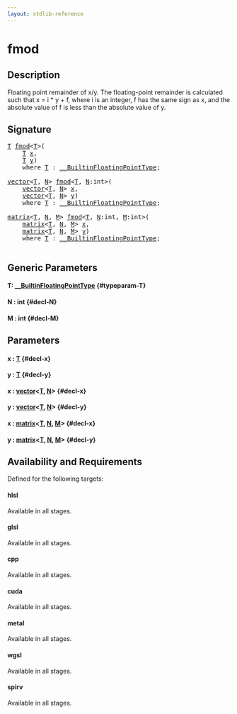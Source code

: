 ```yaml
---
layout: stdlib-reference
---
```


# fmod

## Description

Floating point remainder of x/y.
The floating-point remainder is calculated such that x = i * y + f,
where i is an integer, f has the same sign as x, and the absolute value
of f is less than the absolute value of y.




## Signature 

<pre>
<a href="/stdlib-reference/global-decls/fmod#typeparam-T" class="code_type">T</a> <a href="/stdlib-reference/global-decls/fmod">fmod</a>&lt;<a href="/stdlib-reference/global-decls/fmod#typeparam-T" class="code_type">T</a>&gt;(
    <a href="/stdlib-reference/global-decls/fmod#typeparam-T" class="code_type">T</a> <a href="/stdlib-reference/global-decls/fmod#decl-x" class="code_param">x</a>,
    <a href="/stdlib-reference/global-decls/fmod#typeparam-T" class="code_type">T</a> <a href="/stdlib-reference/global-decls/fmod#decl-y" class="code_param">y</a>)
    <span class='code_keyword'>where</span> <a href="/stdlib-reference/global-decls/fmod#typeparam-T" class="code_type">T</a> : <a href="/stdlib-reference/interfaces/builtinfloatingpointtype-0129hm/index" class="code_type">__BuiltinFloatingPointType</a>;

<a href="/stdlib-reference/types/vector/index" class="code_type">vector</a>&lt;<a href="/stdlib-reference/global-decls/fmod#typeparam-T" class="code_type">T</a>, <a href="/stdlib-reference/global-decls/fmod#decl-N" class="code_var">N</a>&gt; <a href="/stdlib-reference/global-decls/fmod">fmod</a>&lt;<a href="/stdlib-reference/global-decls/fmod#typeparam-T" class="code_type">T</a>, <a href="/stdlib-reference/global-decls/fmod#decl-N" class="code_var">N</a>:<span class="code_keyword">int</span>&gt;(
    <a href="/stdlib-reference/types/vector/index" class="code_type">vector</a>&lt;<a href="/stdlib-reference/global-decls/fmod#typeparam-T" class="code_type">T</a>, <a href="/stdlib-reference/global-decls/fmod#decl-N" class="code_var">N</a>&gt; <a href="/stdlib-reference/global-decls/fmod#decl-x" class="code_param">x</a>,
    <a href="/stdlib-reference/types/vector/index" class="code_type">vector</a>&lt;<a href="/stdlib-reference/global-decls/fmod#typeparam-T" class="code_type">T</a>, <a href="/stdlib-reference/global-decls/fmod#decl-N" class="code_var">N</a>&gt; <a href="/stdlib-reference/global-decls/fmod#decl-y" class="code_param">y</a>)
    <span class='code_keyword'>where</span> <a href="/stdlib-reference/global-decls/fmod#typeparam-T" class="code_type">T</a> : <a href="/stdlib-reference/interfaces/builtinfloatingpointtype-0129hm/index" class="code_type">__BuiltinFloatingPointType</a>;

<a href="/stdlib-reference/types/matrix/index" class="code_type">matrix</a>&lt;<a href="/stdlib-reference/global-decls/fmod#typeparam-T" class="code_type">T</a>, <a href="/stdlib-reference/global-decls/fmod#decl-N" class="code_var">N</a>, <a href="/stdlib-reference/global-decls/fmod#decl-M" class="code_var">M</a>&gt; <a href="/stdlib-reference/global-decls/fmod">fmod</a>&lt;<a href="/stdlib-reference/global-decls/fmod#typeparam-T" class="code_type">T</a>, <a href="/stdlib-reference/global-decls/fmod#decl-N" class="code_var">N</a>:<span class="code_keyword">int</span>, <a href="/stdlib-reference/global-decls/fmod#decl-M" class="code_var">M</a>:<span class="code_keyword">int</span>&gt;(
    <a href="/stdlib-reference/types/matrix/index" class="code_type">matrix</a>&lt;<a href="/stdlib-reference/global-decls/fmod#typeparam-T" class="code_type">T</a>, <a href="/stdlib-reference/global-decls/fmod#decl-N" class="code_var">N</a>, <a href="/stdlib-reference/global-decls/fmod#decl-M" class="code_var">M</a>&gt; <a href="/stdlib-reference/global-decls/fmod#decl-x" class="code_param">x</a>,
    <a href="/stdlib-reference/types/matrix/index" class="code_type">matrix</a>&lt;<a href="/stdlib-reference/global-decls/fmod#typeparam-T" class="code_type">T</a>, <a href="/stdlib-reference/global-decls/fmod#decl-N" class="code_var">N</a>, <a href="/stdlib-reference/global-decls/fmod#decl-M" class="code_var">M</a>&gt; <a href="/stdlib-reference/global-decls/fmod#decl-y" class="code_param">y</a>)
    <span class='code_keyword'>where</span> <a href="/stdlib-reference/global-decls/fmod#typeparam-T" class="code_type">T</a> : <a href="/stdlib-reference/interfaces/builtinfloatingpointtype-0129hm/index" class="code_type">__BuiltinFloatingPointType</a>;

</pre>

## Generic Parameters

#### T: [\_\_BuiltinFloatingPointType](/stdlib-reference/interfaces/builtinfloatingpointtype-0129hm/index) {#typeparam-T}
#### N  : int {#decl-N}
#### M  : int {#decl-M}

## Parameters

#### x  : [T](/stdlib-reference/global-decls/fmod#typeparam-T) {#decl-x}
#### y  : [T](/stdlib-reference/global-decls/fmod#typeparam-T) {#decl-y}
#### x  : [vector](/stdlib-reference/types/vector/index)\<[T](/stdlib-reference/types/vector/index#typeparam-T), [N](/stdlib-reference/types/vector/index#decl-N)\> {#decl-x}
#### y  : [vector](/stdlib-reference/types/vector/index)\<[T](/stdlib-reference/types/vector/index#typeparam-T), [N](/stdlib-reference/types/vector/index#decl-N)\> {#decl-y}
#### x  : [matrix](/stdlib-reference/types/matrix/index)\<[T](/stdlib-reference/types/matrix/t-0), [N](/stdlib-reference/types/matrix/index#decl-N), [M](/stdlib-reference/types/matrix/index#decl-M)\> {#decl-x}
#### y  : [matrix](/stdlib-reference/types/matrix/index)\<[T](/stdlib-reference/types/matrix/t-0), [N](/stdlib-reference/types/matrix/index#decl-N), [M](/stdlib-reference/types/matrix/index#decl-M)\> {#decl-y}

## Availability and Requirements

Defined for the following targets:

#### hlsl
Available in all stages.

#### glsl
Available in all stages.

#### cpp
Available in all stages.

#### cuda
Available in all stages.

#### metal
Available in all stages.

#### wgsl
Available in all stages.

#### spirv
Available in all stages.




